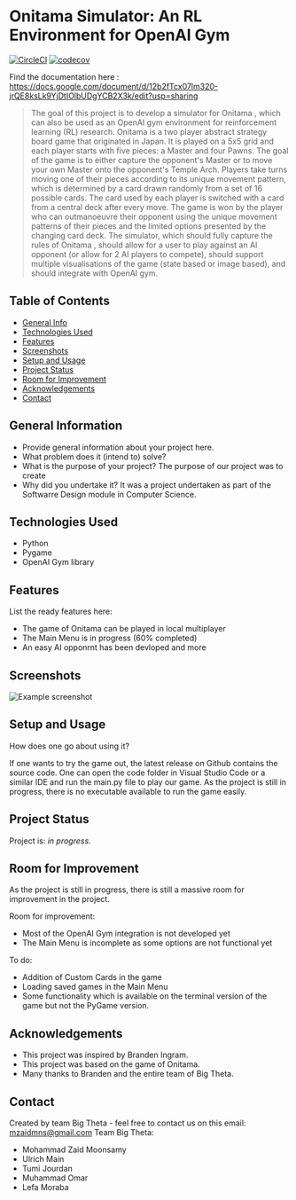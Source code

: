 



# Onitama Simulator: An RL Environment for OpenAI Gym
[![CircleCI](https://dl.circleci.com/status-badge/img/gh/MZSFighters/Onitama/tree/main.svg?style=svg)](https://dl.circleci.com/status-badge/redirect/gh/MZSFighters/Onitama/tree/main)
[![codecov](https://codecov.io/gh/MZSFighters/Onitama/branch/main/graph/badge.svg?token=30QSAQOBXL)](https://codecov.io/gh/MZSFighters/Onitama)

Find the documentation here :
https://docs.google.com/document/d/12b2fTcx07lm320-jrQE8ksLk9YjDtIOlbUDgYCB2X3k/edit?usp=sharing
> The goal of this project is to develop a simulator for
Onitama , which can also be used as an OpenAI
gym environment for reinforcement learning (RL) research. Onitama is a two player abstract
strategy board game that originated in Japan. It is played on a 5x5 grid and each player starts with
five pieces: a Master and four Pawns. The goal of the game is to either capture the opponent's
Master or to move your own Master onto the opponent's Temple Arch. Players take turns moving
one of their pieces according to its unique movement pattern, which is determined by a card drawn
randomly from a set of 16 possible cards. The card used by each player is switched with a card from
a central deck after every move. The game is won by the player who can outmanoeuvre their
opponent using the unique movement patterns of their pieces and the limited options presented by
the changing card deck.
The simulator, which should fully capture the rules of
Onitama , should allow for a user to play
against an AI opponent (or allow for 2 AI players to compete), should support multiple visualisations
of the game (state based or image based), and should integrate with OpenAI gym.
<!-- If you have the project hosted somewhere, include the link here. -->

## Table of Contents
* [General Info](#general-information)
* [Technologies Used](#technologies-used)
* [Features](#features)
* [Screenshots](#screenshots)
* [Setup and Usage](#setup-and-usage)
* [Project Status](#project-status)
* [Room for Improvement](#room-for-improvement)
* [Acknowledgements](#acknowledgements)
* [Contact](#contact)
<!-- * [License](#license) -->


## General Information
- Provide general information about your project here.
- What problem does it (intend to) solve? 
- What is the purpose of your project? The purpose of our project was to create 
- Why did you undertake it? It was a project undertaken as part of the Softwarre Design module in Computer Science.
<!-- You don't have to answer all the questions - just the ones relevant to your project. -->


## Technologies Used
- Python
- Pygame
- OpenAI Gym library


## Features
List the ready features here:
- The game of Onitama can be played in local multiplayer
- The Main Menu is in progress (60% completed)
- An easy AI opponrnt has been devloped and more


## Screenshots
![Example screenshot](./img/screenshot.png)
<!-- If you have screenshots you'd like to share, include them here. -->





## Setup and Usage
How does one go about using it?

If one wants to try the game out, the latest release on Github contains the source code. One can open the code folder in Visual Studio Code or a similar IDE and run the main.py file to play our game. As the project is still in progress, there is no executable available to run the game easily.


## Project Status
Project is: _in progress_.


## Room for Improvement
As the project is still in progress, there is still a massive room for improvement in the project.

Room for improvement:
- Most of the OpenAI Gym integration is not developed yet
- The Main Menu is incomplete as some options are not functional yet

To do:
- Addition of Custom Cards in the game 
- Loading saved games in the Main Menu
- Some functionality which is available on the terminal version of the game but not the PyGame version.


## Acknowledgements
- This project was inspired by Branden Ingram.
- This project was based on the game of Onitama.
- Many thanks to Branden and the entire team of Big Theta.


## Contact
Created by team Big Theta - feel free to contact us on this email: mzaidmns@gmail.com
Team Big Theta:
- Mohammad Zaid Moonsamy
- Ulrich Main
- Tumi Jourdan
- Muhammad Omar
- Lefa Moraba


<!-- Optional -->
<!-- ## License -->
<!-- This project is open source and available under the [... License](). -->

<!-- You don't have to include all sections - just the one's relevant to your project -->
